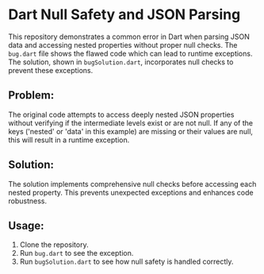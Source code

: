 # Dart Null Safety and JSON Parsing

This repository demonstrates a common error in Dart when parsing JSON data and accessing nested properties without proper null checks.  The `bug.dart` file shows the flawed code which can lead to runtime exceptions.  The solution, shown in `bugSolution.dart`, incorporates null checks to prevent these exceptions.

## Problem:

The original code attempts to access deeply nested JSON properties without verifying if the intermediate levels exist or are not null. If any of the keys ('nested' or 'data' in this example) are missing or their values are null, this will result in a runtime exception.

## Solution:

The solution implements comprehensive null checks before accessing each nested property.  This prevents unexpected exceptions and enhances code robustness.

## Usage:

1. Clone the repository.
2. Run `bug.dart` to see the exception. 
3. Run `bugSolution.dart` to see how null safety is handled correctly.